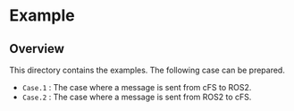 # Example

## Overview

This directory contains the examples. The following case can be prepared.

- `Case.1` : The case where a message is sent from cFS to ROS2. 
- `Case.2` : The case where a message is sent from ROS2 to cFS.
 